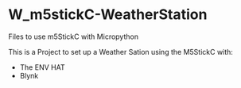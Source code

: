 # W_m5stickC-WeatherStation
Files to use m5StickC with Micropython

This is a Project to set up a Weather Sation using the M5StickC with:
- The ENV HAT
- Blynk
